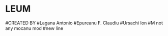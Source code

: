 # LEUM
#CREATED BY
#Lagana Antonio
#Epureanu F. Claudiu
#Ursachi Ion
#M not any mocanu mod
#new line